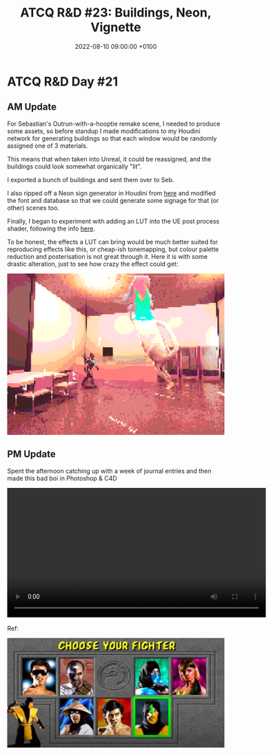 ﻿---
layout: post 
title:  "ATCQ R&D #23: Buildings, Neon, Vignette"
date:   2022-08-10 09:00:00 +0100 
categories: [unreal, atcq, c4d, photoshop]
---

# ATCQ R&D Day #21

## AM Update

For Sebastian's Outrun-with-a-hooptie remake scene, I needed to produce some assets, so before standup I made modifications to my Houdini network for generating buildings so that each window would be randomly assigned one of 3 materials. 

This means that when taken into Unreal, it could be reassigned, and the buildings could look somewhat organically "lit".

I exported a bunch of buildings and sent them over to Seb.

I also ripped off a Neon sign generator in Houdini from [here](https://www.sidefx.com/tutorials/procedural-neon-sign-generator/) and modified the font and database so that we could generate some signage for that (or other) scenes too.

Finally, I began to experiment with adding an LUT into the UE post process shader, following the info [here](https://docs.unrealengine.com/4.26/en-US/RenderingAndGraphics/PostProcessEffects/UsingLUTs/).

To be honest, the effects a LUT can bring would be much better suited for reproducing effects like this, or cheap-ish tonemapping, but colour palette reduction and posterisation is not great through it. Here it is with some drastic alteration, just to see how crazy the effect could get:

<a href="/docs/assets/images/atcq-r-d/lutting.png">
<img src="/docs/assets/images/atcq-r-d/lutting.png" width="600" alt="moon">
</a>

## PM Update

Spent the afternoon catching up with a week of journal entries and then made this bad boi in Photoshop & C4D

<video controls width="600">
    <source src="/docs/assets/videos/20220810 Character Select-1.webm"
            type="video/webm">
</video>

Ref:

<a href="/docs/assets/images/atcq-r-d/mk.png">
<img src="/docs/assets/images/atcq-r-d/mk.png" width="600" alt="moon">
</a>





